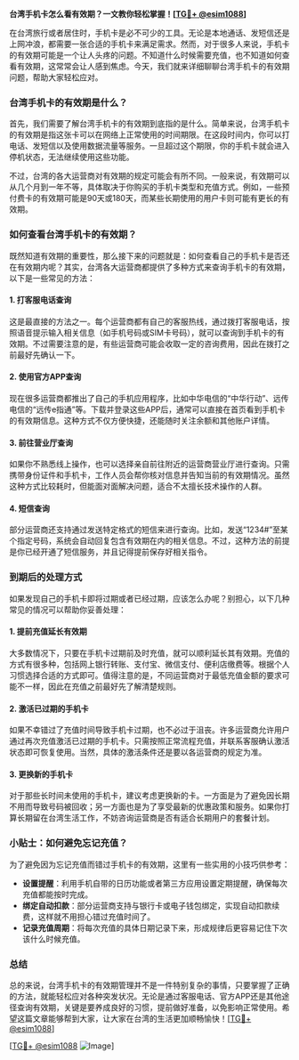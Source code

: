 **台湾手机卡怎么看有效期？一文教你轻松掌握！[[TG💪+ @esim1088](https://t.me/s/esim1088)]**

在台湾旅行或者居住时，手机卡是必不可少的工具。无论是本地通话、发短信还是上网冲浪，都需要一张合适的手机卡来满足需求。然而，对于很多人来说，手机卡的有效期可能是一个让人头疼的问题。不知道什么时候需要充值，也不知道如何查看有效期，这常常会让人感到焦虑。今天，我们就来详细聊聊台湾手机卡的有效期问题，帮助大家轻松应对。

### **台湾手机卡的有效期是什么？**

首先，我们需要了解台湾手机卡的有效期到底指的是什么。简单来说，台湾手机卡的有效期是指这张卡可以在网络上正常使用的时间期限。在这段时间内，你可以打电话、发短信以及使用数据流量等服务。一旦超过这个期限，你的手机卡就会进入停机状态，无法继续使用这些功能。

不过，台湾的各大运营商对有效期的规定可能会有所不同。一般来说，有效期可以从几个月到一年不等，具体取决于你购买的手机卡类型和充值方式。例如，一些预付费卡的有效期可能是90天或180天，而某些长期使用的用户卡则可能有更长的有效期。

### **如何查看台湾手机卡的有效期？**

既然知道有效期的重要性，那么接下来的问题就是：如何查看自己的手机卡是否还在有效期内呢？其实，台湾各大运营商都提供了多种方式来查询手机卡的有效期，以下是一些常见的方法：

#### **1. 打客服电话查询**
这是最直接的方法之一。每个运营商都有自己的客服热线，通过拨打客服电话，按照语音提示输入相关信息（如手机号码或SIM卡号码），就可以查询到手机卡的有效期。不过需要注意的是，有些运营商可能会收取一定的咨询费用，因此在拨打之前最好先确认一下。

#### **2. 使用官方APP查询**
现在很多运营商都推出了自己的手机应用程序，比如中华电信的“中华行动”、远传电信的“远传e指通”等。下载并登录这些APP后，通常可以直接在首页看到手机卡的有效期信息。这种方式不仅方便快捷，还能随时关注余额和其他账户详情。

#### **3. 前往营业厅查询**
如果你不熟悉线上操作，也可以选择亲自前往附近的运营商营业厅进行查询。只需携带身份证件和手机卡，工作人员会帮你核对信息并告知当前的有效期情况。虽然这种方式比较耗时，但能面对面解决问题，适合不太擅长技术操作的人群。

#### **4. 短信查询**
部分运营商还支持通过发送特定格式的短信来进行查询。比如，发送“1234#”至某个指定号码，系统会自动回复包含有效期在内的相关信息。不过，这种方法的前提是你已经开通了短信服务，并且记得提前保存好相关指令。

### **到期后的处理方式**

如果发现自己的手机卡即将过期或者已经过期，应该怎么办呢？别担心，以下几种常见的情况可以帮助你妥善处理：

#### **1. 提前充值延长有效期**
大多数情况下，只要在手机卡过期前及时充值，就可以顺利延长其有效期。充值的方式有很多种，包括网上银行转账、支付宝、微信支付、便利店缴费等。根据个人习惯选择合适的方式即可。值得注意的是，不同运营商对于最低充值金额的要求可能不一样，因此在充值之前最好先了解清楚规则。

#### **2. 激活已过期的手机卡**
如果不幸错过了充值时间导致手机卡过期，也不必过于沮丧。许多运营商允许用户通过再次充值激活已过期的手机卡。只需按照正常流程充值，并联系客服确认激活状态即可恢复使用。当然，具体的激活条件还是要以各运营商的规定为准。

#### **3. 更换新的手机卡**
对于那些长时间未使用的手机卡，建议考虑更换新的卡。一方面是为了避免因长期不用而导致号码被回收；另一方面也是为了享受最新的优惠政策和服务。如果你打算长期留在台湾生活工作，不妨咨询运营商是否有适合长期用户的套餐计划。

### **小贴士：如何避免忘记充值？**

为了避免因为忘记充值而错过手机卡的有效期，这里有一些实用的小技巧供参考：

- **设置提醒**：利用手机自带的日历功能或者第三方应用设置定期提醒，确保每次充值都能按时完成。
- **绑定自动扣款**：部分运营商支持与银行卡或电子钱包绑定，实现自动扣款续费，这样就不用担心错过充值时间了。
- **记录充值周期**：将每次充值的具体日期记录下来，形成规律后更容易记住下次该什么时候充值。

### **总结**

总的来说，台湾手机卡的有效期管理并不是一件特别复杂的事情，只要掌握了正确的方法，就能轻松应对各种突发状况。无论是通过客服电话、官方APP还是其他途径查询有效期，关键是要养成良好的习惯，提前做好准备，以免影响正常使用。希望这篇文章能够帮到大家，让大家在台湾的生活更加顺畅愉快！[[TG💪+ @esim1088](https://t.me/s/esim1088)]

[[TG💪+ @esim1088](https://t.me/s/esim1088) ![Image](https://i.postimg.cc/4NQfJmqS/Snipaste-2025-05-13-00-14-12.png)]